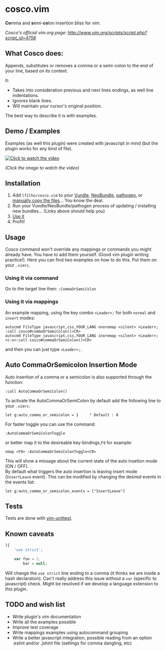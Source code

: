 cosco.vim
=========

**Co**mma and **s**emi-**co**lon insertion bliss for vim.

*Cosco's official vim.org page: http://www.vim.org/scripts/script.php?script_id=4758*

## What Cosco does:

Appends, substitutes or removes a comma or a semi-colon to the end of your line, based on its context.

It:

* Takes into consideration previous and next lines endings, as well line indentations.
* Ignores blank lines.
* Will maintain your cursor's original position.

The best way to describe it is with examples.

## Demo / Examples

Examples (as well this plugin) were created with javascript in mind (but the plugin works for any kind of file).

[![Click to watch the video](http://img.youtube.com/vi/xCSjdqf8sOY/0.jpg)](http://www.youtube.com/watch?v=xCSjdqf8sOY)

*(Click the image to watch the video)*

## Installation

1. Add `lfilho/cosco.vim` to your [Vundle](https://github.com/gmarik/vundle), [NeoBundle](https://github.com/Shougo/neobundle.vim), [pathogen](https://github.com/tpope/vim-pathogen), or [manually copy the files](http://superuser.com/a/404820)... You know the deal.
2. Run your Vundle/NeoBundle/pathogen process of updating / installing new bundles... (Links above should help you)
3. [Use it](#usage)
4. Profit!

## Usage

Cosco command won't override any mappings or commands you might already have. You have to add them yourself. (Good vim plugin writing practice!).
Here you can find two examples on how to do this. Put them on your `.vimrc`.

### Using it via command
Go to the target line then: `:CommaOrSemiColon`

### Using it via mappings

An example mapping, using the key combo `<Leader>;` for both `normal` and `insert` modes:

```VimL
autocmd FileType javascript,css,YOUR_LANG nnoremap <silent> <Leader>; :call cosco#commaOrSemiColon()<CR>
autocmd FileType javascript,css,YOUR_LANG inoremap <silent> <Leader>; <c-o>:call cosco#commaOrSemiColon()<CR>
```

and then you can just type `<Leader>;`.

## Auto CommaOrSemicolon Insertion Mode

Auto insertion of a comma or a semicolon is also supported through the function:

```vim
:call AutoCommaOrSemiColon()
```
To activate the AutoCommaOrSemiColon by default add the following line to your `.vimrc`:

```vim
let g:auto_comma_or_semicolon = 1     " Default : 0
```

For faster toggle you can use the command:

```vim
:AutoCommaOrSemiColonToggle
```
or better map it to the desireable key-bindings,`F9` for example:

```vim
nmap <F9> :AutoCommaOrSemiColonToggle<CR>
```
This will show a missage about the current state of the auto insetion mode (ON / OFF).  
By default what triggers the auto insertion is leaving insert mode (`InsertLeave` event). This can be modified by changing the desired events in the events list:

```vim
let g:auto_comma_or_semicolon_events = ["InsertLeave"]
```

## Tests

Tests are done with [vim-unittest](https://github.com/h1mesuke/vim-unittest).

## Known caveats

```javascript
){
    'use strict';

    var foo = 2,
        bar = null;
```

Will change the `use strict` line ending to a comma (it thinks we are inside a hash declaration). Can't really address this issue without a `var` (specific to javascript) check. Might be resolved if we develop a language extension to this plugin.

## TODO and wish list

* Write plugin's vim documentation
* Write all the examples possible
* Improve test coverage
* Write mappings examples using autocommand grouping
* Write a better javascript integration, possible reading from an option .eslint and/or .jshint file (settings for comma dangling, etc)
